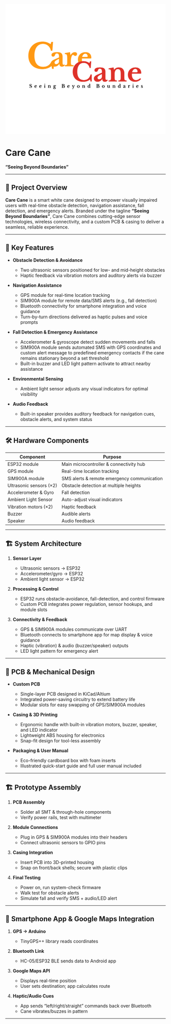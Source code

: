 ![Care Cane Logo](Color_Fill_31.PNG)

# Care Cane  
**“Seeing Beyond Boundaries”**

---

## 🚀 Project Overview
**Care Cane** is a smart white cane designed to empower visually impaired users with real-time obstacle detection, navigation assistance, fall detection, and emergency alerts. Branded under the tagline **“Seeing Beyond Boundaries”**, Care Cane combines cutting-edge sensor technologies, wireless connectivity, and a custom PCB & casing to deliver a seamless, reliable experience.

---

## 🔑 Key Features

- **Obstacle Detection & Avoidance**  
  - Two ultrasonic sensors positioned for low- and mid-height obstacles  
  - Haptic feedback via vibration motors and auditory alerts via buzzer  

- **Navigation Assistance**  
  - GPS module for real-time location tracking  
  - SIM900A module for remote data/SMS alerts (e.g., fall detection)  
  - Bluetooth connectivity for smartphone integration and voice guidance  
  - Turn-by-turn directions delivered as haptic pulses and voice prompts  

- **Fall Detection & Emergency Assistance**  
  - Accelerometer & gyroscope detect sudden movements and falls  
  - SIM900A module sends automated SMS with GPS coordinates and custom alert message to predefined emergency contacts if the cane remains stationary beyond a set threshold  
  - Built-in buzzer and LED light pattern activate to attract nearby assistance  

- **Environmental Sensing**  
  - Ambient light sensor adjusts any visual indicators for optimal visibility  

- **Audio Feedback**  
  - Built-in speaker provides auditory feedback for navigation cues, obstacle alerts, and system status  

---

## 🛠️ Hardware Components

| Component               | Purpose                                                      |
|-------------------------|--------------------------------------------------------------|
| ESP32 module            | Main microcontroller & connectivity hub                      |
| GPS module              | Real-time location tracking                                  |
| SIM900A module          | SMS alerts & remote emergency communication                  |
| Ultrasonic sensors (×2) | Obstacle detection at multiple heights                       |
| Accelerometer & Gyro    | Fall detection                                               |
| Ambient Light Sensor    | Auto-adjust visual indicators                                |
| Vibration motors (×2)   | Haptic feedback                                              |
| Buzzer                  | Audible alerts                                               |
| Speaker                 | Audio feedback                                               |

---

## 🏗️ System Architecture

1. **Sensor Layer**  
   - Ultrasonic sensors → ESP32  
   - Accelerometer/gyro → ESP32  
   - Ambient light sensor → ESP32  

2. **Processing & Control**  
   - ESP32 runs obstacle-avoidance, fall-detection, and control firmware  
   - Custom PCB integrates power regulation, sensor hookups, and module slots  

3. **Connectivity & Feedback**  
   - GPS & SIM900A modules communicate over UART  
   - Bluetooth connects to smartphone app for map display & voice guidance  
   - Haptic (vibration) & audio (buzzer/speaker) outputs  
   - LED light pattern for emergency alert  

---

## 📐 PCB & Mechanical Design

- **Custom PCB**  
  - Single-layer PCB designed in KiCad/Altium  
  - Integrated power-saving circuitry to extend battery life  
  - Modular slots for easy swapping of GPS/SIM900A modules  

- **Casing & 3D Printing**  
  - Ergonomic handle with built-in vibration motors, buzzer, speaker, and LED indicator  
  - Lightweight ABS housing for electronics  
  - Snap-fit design for tool-less assembly  

- **Packaging & User Manual**  
  - Eco-friendly cardboard box with foam inserts  
  - Illustrated quick-start guide and full user manual included  

---

## 🏗️ Prototype Assembly

1. **PCB Assembly**  
   - Solder all SMT & through-hole components  
   - Verify power rails, test with multimeter  

2. **Module Connections**  
   - Plug in GPS & SIM900A modules into their headers  
   - Connect ultrasonic sensors to GPIO pins  

3. **Casing Integration**  
   - Insert PCB into 3D-printed housing  
   - Snap on front/back shells; secure with plastic clips  

4. **Final Testing**  
   - Power on, run system-check firmware  
   - Walk test for obstacle alerts  
   - Simulate fall and verify SMS + audio/LED alert  

---

## 📲 Smartphone App & Google Maps Integration

1. **GPS → Arduino**  
   - TinyGPS++ library reads coordinates  

2. **Bluetooth Link**  
   - HC-05/ESP32 BLE sends data to Android app  

3. **Google Maps API**  
   - Displays real-time position  
   - User sets destination; app calculates route  

4. **Haptic/Audio Cues**  
   - App sends “left/right/straight” commands back over Bluetooth  
   - Cane vibrates/buzzes in pattern  

---
